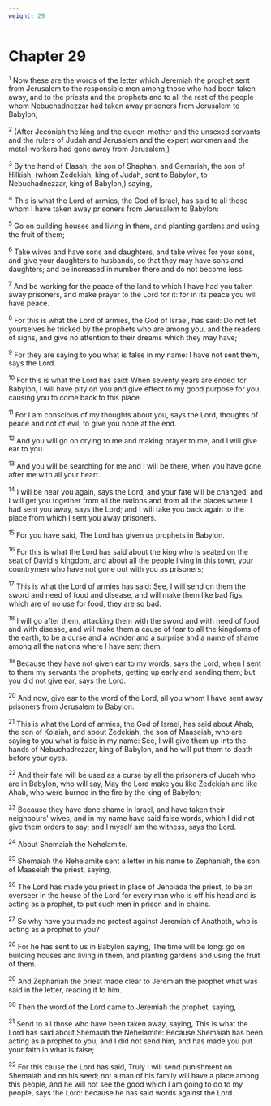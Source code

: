 ```yaml
---
weight: 29
---
```


# Chapter 29

<sup>1</sup> Now these are the words of the letter which Jeremiah the prophet sent from Jerusalem to the responsible men among those who had been taken away, and to the priests and the prophets and to all the rest of the people whom Nebuchadnezzar had taken away prisoners from Jerusalem to Babylon; 

<sup>2</sup> (After Jeconiah the king and the queen-mother and the unsexed servants and the rulers of Judah and Jerusalem and the expert workmen and the metal-workers had gone away from Jerusalem;) 

<sup>3</sup> By the hand of Elasah, the son of Shaphan, and Gemariah, the son of Hilkiah, (whom Zedekiah, king of Judah, sent to Babylon, to Nebuchadnezzar, king of Babylon,) saying, 

<sup>4</sup> This is what the Lord of armies, the God of Israel, has said to all those whom I have taken away prisoners from Jerusalem to Babylon: 

<sup>5</sup> Go on building houses and living in them, and planting gardens and using the fruit of them; 

<sup>6</sup> Take wives and have sons and daughters, and take wives for your sons, and give your daughters to husbands, so that they may have sons and daughters; and be increased in number there and do not become less. 

<sup>7</sup> And be working for the peace of the land to which I have had you taken away prisoners, and make prayer to the Lord for it: for in its peace you will have peace. 

<sup>8</sup> For this is what the Lord of armies, the God of Israel, has said: Do not let yourselves be tricked by the prophets who are among you, and the readers of signs, and give no attention to their dreams which they may have; 

<sup>9</sup> For they are saying to you what is false in my name: I have not sent them, says the Lord. 

<sup>10</sup> For this is what the Lord has said: When seventy years are ended for Babylon, I will have pity on you and give effect to my good purpose for you, causing you to come back to this place. 

<sup>11</sup> For I am conscious of my thoughts about you, says the Lord, thoughts of peace and not of evil, to give you hope at the end. 

<sup>12</sup> And you will go on crying to me and making prayer to me, and I will give ear to you. 

<sup>13</sup> And you will be searching for me and I will be there, when you have gone after me with all your heart. 

<sup>14</sup> I will be near you again, says the Lord, and your fate will be changed, and I will get you together from all the nations and from all the places where I had sent you away, says the Lord; and I will take you back again to the place from which I sent you away prisoners. 

<sup>15</sup> For you have said, The Lord has given us prophets in Babylon. 

<sup>16</sup> For this is what the Lord has said about the king who is seated on the seat of David's kingdom, and about all the people living in this town, your countrymen who have not gone out with you as prisoners; 

<sup>17</sup> This is what the Lord of armies has said: See, I will send on them the sword and need of food and disease, and will make them like bad figs, which are of no use for food, they are so bad. 

<sup>18</sup> I will go after them, attacking them with the sword and with need of food and with disease, and will make them a cause of fear to all the kingdoms of the earth, to be a curse and a wonder and a surprise and a name of shame among all the nations where I have sent them: 

<sup>19</sup> Because they have not given ear to my words, says the Lord, when I sent to them my servants the prophets, getting up early and sending them; but you did not give ear, says the Lord. 

<sup>20</sup> And now, give ear to the word of the Lord, all you whom I have sent away prisoners from Jerusalem to Babylon. 

<sup>21</sup> This is what the Lord of armies, the God of Israel, has said about Ahab, the son of Kolaiah, and about Zedekiah, the son of Maaseiah, who are saying to you what is false in my name: See, I will give them up into the hands of Nebuchadrezzar, king of Babylon, and he will put them to death before your eyes. 

<sup>22</sup> And their fate will be used as a curse by all the prisoners of Judah who are in Babylon, who will say, May the Lord make you like Zedekiah and like Ahab, who were burned in the fire by the king of Babylon; 

<sup>23</sup> Because they have done shame in Israel, and have taken their neighbours' wives, and in my name have said false words, which I did not give them orders to say; and I myself am the witness, says the Lord. 

<sup>24</sup> About Shemaiah the Nehelamite. 

<sup>25</sup> Shemaiah the Nehelamite sent a letter in his name to Zephaniah, the son of Maaseiah the priest, saying, 

<sup>26</sup> The Lord has made you priest in place of Jehoiada the priest, to be an overseer in the house of the Lord for every man who is off his head and is acting as a prophet, to put such men in prison and in chains. 

<sup>27</sup> So why have you made no protest against Jeremiah of Anathoth, who is acting as a prophet to you? 

<sup>28</sup> For he has sent to us in Babylon saying, The time will be long: go on building houses and living in them, and planting gardens and using the fruit of them. 

<sup>29</sup> And Zephaniah the priest made clear to Jeremiah the prophet what was said in the letter, reading it to him. 

<sup>30</sup> Then the word of the Lord came to Jeremiah the prophet, saying, 

<sup>31</sup> Send to all those who have been taken away, saying, This is what the Lord has said about Shemaiah the Nehelamite: Because Shemaiah has been acting as a prophet to you, and I did not send him, and has made you put your faith in what is false; 

<sup>32</sup> For this cause the Lord has said, Truly I will send punishment on Shemaiah and on his seed; not a man of his family will have a place among this people, and he will not see the good which I am going to do to my people, says the Lord: because he has said words against the Lord. 


